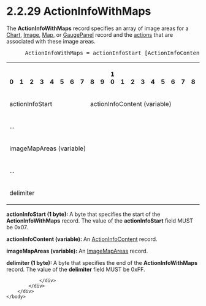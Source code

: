 <html dir="LTR" xmlns:mshelp="http://msdn.microsoft.com/mshelp" xmlns:ddue="http://ddue.schemas.microsoft.com/authoring/2003/5" xmlns:xlink="http://www.w3.org/1999/xlink" xmlns:tool="http://www.microsoft.com/tooltip">
    <head>
        <meta http-equiv="Content-Type" content="text/html; CHARSET=utf-8"></meta>
        <meta name="save" content="history"></meta>
        <title>2.2.29 ActionInfoWithMaps</title>
        <xml>
            <mshelp:toctitle title="2.2.29 ActionInfoWithMaps"></mshelp:toctitle>
            <mshelp:rltitle title="[MS-RPL]: ActionInfoWithMaps"></mshelp:rltitle>
            <mshelp:keyword index="A" term="706469e2-a501-40ea-b731-0e45dea1e5d5"></mshelp:keyword>
            <mshelp:attr name="DCSext.ContentType" value="open specification"></mshelp:attr>
            <mshelp:attr name="AssetID" value="706469e2-a501-40ea-b731-0e45dea1e5d5"></mshelp:attr>
            <mshelp:attr name="TopicType" value="kbRef"></mshelp:attr>
            <mshelp:attr name="DCSext.Title" value="[MS-RPL]: ActionInfoWithMaps" />
        </xml>
    </head>
    <body>
        <div id="header">
            <h1 class="heading">2.2.29 ActionInfoWithMaps</h1>
        </div>
        <div id="mainSection">
            <div id="mainBody">
                <div id="allHistory" class="saveHistory"></div>
                <div id="sectionSection0" class="section" name="collapseableSection">
                    

<p>The <b>ActionInfoWithMaps</b> record specifies an array of
image areas for a <a href="89f56458-ec69-49ff-a9d6-39e506543a39.md">Chart</a>,
<a href="b6e7b187-4160-4ce2-940e-6198a7416863.md">Image</a>, <a href="953882ee-8b4b-40e8-9a05-ab2ea31622ce.md">Map</a>, or <a href="a9142e06-4813-4393-8f72-7559ee960936.md">GaugePanel</a> record and the <a href="75ae48f7-746b-4b41-919c-6699fa28b3ef.md#gt_b178b6c0-7df9-4107-95ca-12c7f0b9900b">actions</a> that are associated
with these image areas.            </p>

<dl>
<dd>
<div><pre> ActionInfoWithMaps = actionInfoStart [ActionInfoContent] [ImageMapAreas] delimiter
</pre></div>
</dd></dl>

<table>
 <tr>
  <th><p><br>0</p></th>
  <th><p><br>1</p></th>
  <th><p><br>2</p></th>
  <th><p><br>3</p></th>
  <th><p><br>4</p></th>
  <th><p><br>5</p></th>
  <th><p><br>6</p></th>
  <th><p><br>7</p></th>
  <th><p><br>8</p></th>
  <th><p><br>9</p></th>
  <th><p>1<br>0</p></th>
  <th><p><br>1</p></th>
  <th><p><br>2</p></th>
  <th><p><br>3</p></th>
  <th><p><br>4</p></th>
  <th><p><br>5</p></th>
  <th><p><br>6</p></th>
  <th><p><br>7</p></th>
  <th><p><br>8</p></th>
  <th><p><br>9</p></th>
  <th><p>2<br>0</p></th>
  <th><p><br>1</p></th>
  <th><p><br>2</p></th>
  <th><p><br>3</p></th>
  <th><p><br>4</p></th>
  <th><p><br>5</p></th>
  <th><p><br>6</p></th>
  <th><p><br>7</p></th>
  <th><p><br>8</p></th>
  <th><p><br>9</p></th>
  <th><p>3<br>0</p></th>
  <th><p><br>1</p></th>
 </tr>
 <tr>
  <td colspan="8">
  <p>actionInfoStart</p>
  </td>
  <td colspan="24">
  <p>actionInfoContent
  (variable)</p>
  </td>
 </tr>
 <tr>
  <td colspan="32">
  <p>...</p>
  </td>
 </tr>
 <tr>
  <td colspan="32">
  <p>imageMapAreas
  (variable)</p>
  </td>
 </tr>
 <tr>
  <td colspan="32">
  <p>...</p>
  </td>
 </tr>
 <tr>
  <td colspan="8">
  <p>delimiter</p>
  </td>
  
 </tr>
</table>

<p><b>actionInfoStart (1 byte): </b>A byte that
specifies the start of the <b>ActionInfoWithMaps</b> record. The value of the <b>actionInfoStart</b>
field MUST be 0x07.</p>

<p><b>actionInfoContent (variable): </b>An <a href="7306f12f-ad29-49ce-8f0e-d519102a7d30.md">ActionInfoContent</a> record.</p>

<p><b>imageMapAreas (variable): </b>An <a href="00f59631-e005-4e38-a33d-9786aaf400c1.md">ImageMapAreas</a> record.</p>

<p><b>delimiter (1 byte): </b>A byte that specifies the
end of the <b>ActionInfoWithMaps</b> record. The value of the <b>delimiter</b>
field MUST be 0xFF.</p>


                </div>
            </div>
        </div>
    </body>
</html>